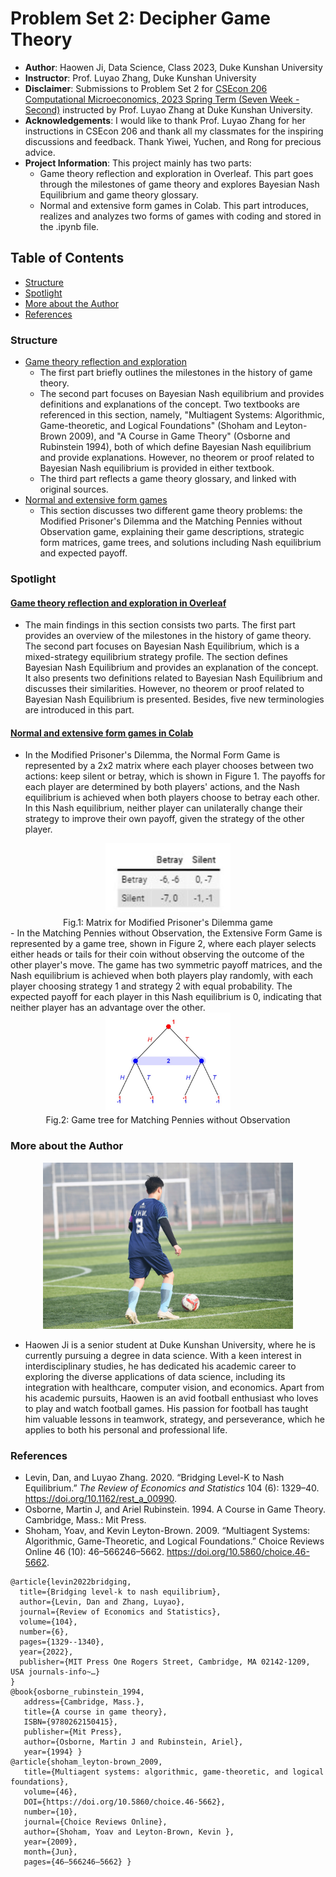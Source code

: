#  Problem Set 2: Decipher Game Theory
- **Author**: Haowen Ji, Data Science, Class 2023, Duke Kunshan University
- **Instructor**: Prof. Luyao Zhang, Duke Kunshan University
- **Disclaimer**: Submissions to Problem Set 2 for [CSEcon 206 Computational Microeconomics, 2023 Spring Term (Seven Week - Second)](https://ms.pubpub.org/) instructed by Prof. Luyao Zhang at Duke Kunshan University.
- **Acknowledgements**: I would like to thank Prof. Luyao Zhang for her instructions in CSEcon 206 and thank all my classmates for the inspiring discussions and feedback. Thank Yiwei, Yuchen, and Rong for precious advice.
- **Project Information**: 
  This project mainly has two parts:
  - Game theory reflection and exploration in Overleaf. This part goes through the milestones of game theory and explores Bayesian Nash Equilibrium and game theory glossary.
  - Normal and extensive form games in Colab. This part introduces, realizes and analyzes two forms of games with coding and stored in the .ipynb file.
 

## Table of Contents

- [Structure](#structure)
- [Spotlight](#spotlight)
- [More about the Author](#More-about-the-Author)
- [References](#references)

### Structure

- [Game theory reflection and exploration](https://github.com/Rising-Stars-by-Sunshine/CSEcon206-Haowen-PS2/blob/main/code/CSECON206_ProblemSet2_Spring2023-Haowen.zip)
  - The first part briefly outlines the milestones in the history of game theory. 
  - The second part focuses on Bayesian Nash equilibrium and provides definitions and explanations of the concept. Two textbooks are referenced in this section, namely, "Multiagent Systems: Algorithmic, Game-theoretic, and Logical Foundations" (Shoham and Leyton-Brown 2009), and "A Course in Game Theory" (Osborne and Rubinstein 1994), both of which define Bayesian Nash equilibrium and provide explanations. However, no theorem or proof related to Bayesian Nash equilibrium is provided in either textbook.
  - The third part reflects a game theory glossary, and linked with original sources.
- [Normal and extensive form games](https://github.com/Rising-Stars-by-Sunshine/CSEcon206-Haowen-PS2/blob/main/code/Normal_Form_Game%26Extensive_Form_Game.ipynb)
  - This section discusses two different game theory problems: the Modified Prisoner's Dilemma and the Matching Pennies without Observation game, explaining their game descriptions, strategic form matrices, game trees, and solutions including Nash equilibrium and expected payoff.

### Spotlight
#### [Game theory reflection and exploration in Overleaf](https://github.com/Rising-Stars-by-Sunshine/CSEcon206-Haowen-PS2/blob/main/code/CSECON206_ProblemSet2_Spring2023-Haowen.zip)
- The main findings in this section consists two parts. The first part provides an overview of the milestones in the history of game theory. The second part focuses on Bayesian Nash Equilibrium, which is a mixed-strategy equilibrium strategy profile. The section defines Bayesian Nash Equilibrium and provides an explanation of the concept. It also presents two definitions related to Bayesian Nash Equilibrium and discusses their similarities. However, no theorem or proof related to Bayesian Nash Equilibrium is presented. Besides, five new terminologies are introduced in this part. 
#### [Normal and extensive form games in Colab](https://github.com/Rising-Stars-by-Sunshine/CSEcon206-Haowen-PS2/blob/main/code/Normal_Form_Game%26Extensive_Form_Game.ipynb)
- In the Modified Prisoner's Dilemma, the Normal Form Game is represented by a 2x2 matrix where each player chooses between two actions: keep silent or betray, which is shown in Figure 1. The payoffs for each player are determined by both players' actions, and the Nash equilibrium is achieved when both players choose to betray each other. In this Nash equilibrium, neither player can unilaterally change their strategy to improve their own payoff, given the strategy of the other player.
<div align=center>
<img src="https://raw.githubusercontent.com/Rising-Stars-by-Sunshine/CSEcon206-Haowen-PS2/main/spotlight/normal.jpg" width="200" /><br/>
  Fig.1: Matrix for Modified Prisoner's Dilemma game
</div>
- In the Matching Pennies without Observation, the Extensive Form Game is represented by a game tree, shown in Figure 2, where each player selects either heads or tails for their coin without observing the outcome of the other player's move. The game has two symmetric payoff matrices, and the Nash equilibrium is achieved when both players play randomly, with each player choosing strategy 1 and strategy 2 with equal probability. The expected payoff for each player in this Nash equilibrium is 0, indicating that neither player has an advantage over the other.
<div align=center>
<img src="https://raw.githubusercontent.com/Rising-Stars-by-Sunshine/CSEcon206-Haowen-PS2/main/spotlight/Tree.jpg" width="200" /><br/>
  Fig.2: Game tree for Matching Pennies without Observation
</div>


### More about the Author
<div align=center>
<img src="https://raw.githubusercontent.com/Rising-Stars-by-Sunshine/CSEcon206-Haowen-PS2/main/spotlight/soccer.jpg" width="400" alt="Haowen" /><br/>
</div>

- Haowen Ji is a senior student at Duke Kunshan University, where he is currently pursuing a degree in data science. With a keen interest in interdisciplinary studies, he has dedicated his academic career to exploring the diverse applications of data science, including its integration with healthcare, computer vision, and economics. Apart from his academic pursuits, Haowen is an avid football enthusiast who loves to play and watch football games. His passion for football has taught him valuable lessons in teamwork, strategy, and perseverance, which he applies to both his personal and professional life.

### References

- Levin, Dan, and Luyao Zhang. 2020. “Bridging Level-K to Nash Equilibrium.” *The Review of Economics and Statistics* 104 (6): 1329–40. https://doi.org/10.1162/rest_a_00990.
- Osborne, Martin J, and Ariel Rubinstein. 1994. A Course in Game Theory. Cambridge, Mass.: Mit Press.
- Shoham, Yoav, and Kevin Leyton-Brown. 2009. “Multiagent Systems: Algorithmic, Game-Theoretic, and Logical Foundations.” Choice Reviews Online 46 (10): 46–566246–5662. https://doi.org/10.5860/choice.46-5662.
```
@article{levin2022bridging,
  title={Bridging level-k to nash equilibrium},
  author={Levin, Dan and Zhang, Luyao},
  journal={Review of Economics and Statistics},
  volume={104},
  number={6},
  pages={1329--1340},
  year={2022},
  publisher={MIT Press One Rogers Street, Cambridge, MA 02142-1209, USA journals-info~…}
}
@book{osborne_rubinstein_1994, 
   address={Cambridge, Mass.}, 
   title={A course in game theory}, 
   ISBN={9780262150415}, 
   publisher={Mit Press}, 
   author={Osborne, Martin J and Rubinstein, Ariel}, 
   year={1994} } 
@article{shoham_leyton-brown_2009, 
   title={Multiagent systems: algorithmic, game-theoretic, and logical foundations}, 
   volume={46}, 
   DOI={https://doi.org/10.5860/choice.46-5662}, 
   number={10}, 
   journal={Choice Reviews Online}, 
   author={Shoham, Yoav and Leyton-Brown, Kevin }, 
   year={2009}, 
   month={Jun}, 
   pages={46–566246–5662} }
```

